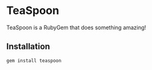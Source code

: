# TeaSpoon

TeaSpoon is a RubyGem that does something amazing!

## Installation

```bash
gem install teaspoon

